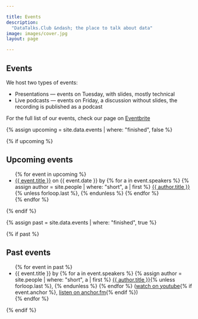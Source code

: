 ```yaml
---

title: Events
description:
  "DataTalks.Club &ndash; the place to talk about data"
image: images/cover.jpg
layout: page

---
```


## Events


We host two types of events:

* Presentations &mdash; events on Tuesday, with slides, mostly technical
* Live podcasts &mdash; events on Friday, a discussion without slides, the recording is published as a podcast


For the full list of our events, check our page on <a href="https://www.eventbrite.com/o/datatalksclub-31603209675" target="_blank">Eventbrite</a>

{% assign upcoming = site.data.events | where: "finished", false %}

{% if upcoming %}
## Upcoming events

<ul>
  {% for event in upcoming %}
    <li>
      <a href="{{ event.link }}" target="_blank">{{ event.title }}</a> on {{ event.date }} by
        {% for a in event.speakers %}
          {% assign author = site.people | where: "short", a | first  %}
          <a href="/people/{{a}}.html">{{ author.title }}</a>{% unless forloop.last %}, {% endunless %}
        {% endfor %}
    </li>
  {% endfor %}
</ul>
{% endif %}


{% assign past = site.data.events | where: "finished", true %}

{% if past %}
## Past events

<ul>
  {% for event in past %}
    <li>
      {{ event.title }} by
        {% for a in event.speakers %}
          {% assign author = site.people | where: "short", a | first %}
          <a href="/people/{{a}}.html">{{ author.title }}</a>{% unless forloop.last %}, {% endunless %}
        {% endfor %}
        (<a href="{{ event.youtube }}" target="_blank">watch on youtube</a>{% if event.anchor %}, <a href="{{ event.anchor }}" target="_blank">listen on anchor.fm</a>{% endif %})
    </li>
  {% endfor %}
</ul>
{% endif %}
